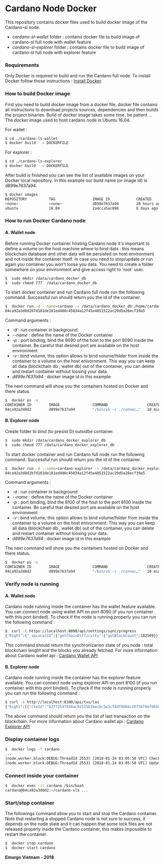  # Cardano Node Docker 

This repository contains docker files used to build docker image of the Cardano-sl node.
- *cardano-sl-wallet* folder : contains docker file to build image of cardano-sl full node with wallet feature
- *cardano-sl-explorer* folder : contains docker file to build image of cardano-sl full node with explorer feature

### Requirements

  Only Docker is required to build and run the Cardano full node.
  To install Docker follow those instructions :  [Install Docker].
  
### How to build Docker image

First you need to build docker image from a docker file, docker file contains all instructions to download projects sources, dependencies and then builds the project binaries. Build of docker image takes some time, be patient ...
The docker image used to host cardano node is Ubuntu 16.04.

For wallet :
```sh
$ cd ./cardano-ls-wallet
$ docker build - < DOCKERFILE
````
For explorer : 
```sh
$ cd ./cardano-ls-explorer
$ docker build - < DOCKERFILE
````



After build is finished you can see the list of available images on your Docker local repository. In this example our build name (or image Id) is d899e7637a94. 
```sh
$ docker images
REPOSITORY          TAG                 IMAGE ID            CREATED             SIZE
<none>              <none>              d899e7637a94        20 hours ago        3.3GB
ubuntu              16.04               2a4cca5ac898        8 days ago          111MB
````

### How to run Docker Cardano node 
#### A. Wallet node
Before running Docker container hosting Cardano node it's important to define a volume on the host machine where to bind data : this means blockchain database and other data will be persisted on host environment and not inside the container itself. In case you need to stop/update or run again you container you won't loose you data.
You need to create a folder somewhere on your environment and give access right to 'root' user.
```sh
$  sudo mkdir /data/cardano_docker_db
$  sudo chmod 777  /data/cardano_docker_db
````

To start docker container and run Cardano full node run the following command. Successful run should return you the id of the container.
```sh
$  docker run -d --name=cardano -v /data/cardano_docker_db:/home/cardano/cardano-sl/state-wallet-mainnet:Z -p 127.0.0.1:8090:8090 d899e7637a94
04ca92a3d8d2b7d181de181ed480c45034a12f45e4851522ac29d5a26ecf39a5
````
Command arguments :
- *-d* : run container in background
- *--name* : define the name of the Docker container
- *-p* : port binding, bind the 8090 of the host to the port 8090 inside the container. Be careful that desired port are available on the host environment
- *-v* : bind volume, this option allows to bind volume/folder from inside the container to a volume on the host enivornment. This way you can keep all data (blockchain db , wallet db) out of the container, you can delete and restart container without loosing your data.
- *d899e7637a94* : docker image id in this example

The next command will show you the containers hosted on Docker and there status.    

```sh
$  docker ps -a 
CONTAINER ID        IMAGE               COMMAND                  CREATED             STATUS              PORTS                      NAMES
04ca92a3d8d2        d899e7637a94        "/bin/sh -c ./connec…"   10 minutes ago      Up 10 minutes       127.0.0.1:8090->8090/tcp   cardano
````
#### B. Explorer node

Create folder to bind (to presist D) outsidbe container.
```sh
$  sudo mkdir /data/cardano_docker_explorer_db
$  sudo chmod 777 /data/cardano_docker_explorer_db
````

To start docker container and run Cardano full node run the following command. Successful run should return you the id of the container.
```sh
$  docker run -d --name=cardano-explorer -v /data/cardano_docker_explorer_db:/home/cardano/cardano-sl/state-explorer-mainnet/:Z -p 127.0.0.1:8100:8100 d899e7637a94
04ca92a3d8d2b7d181de181ed480c45034a12f45e4851522ac29d5a26ecf39a5
````
Command arguments :
- *-d* : run container in background
- *--name* : define the name of the Docker container
- *-p* : port binding, bind the 8100 of the host to the port 8100 inside the container. Be careful that desired port are available on the host environment
- *-v* : bind volume, this option allows to bind volume/folder from inside the container to a volume on the host enivornment. This way you can keep all data (blockchain db , wallet db) out of the container, you can delete and restart container without loosing your data.
- *d899e7637a94* : docker image id in this example

The next command will show you the containers hosted on Docker and there status.    

```sh
$  docker ps -a 
CONTAINER ID        IMAGE               COMMAND                  CREATED             STATUS              PORTS                      NAMES
04ca92a3d8d2        d899e7637a94        "/bin/sh -c ./connec…"   10 minutes ago      Up 10 minutes       127.0.0.1:8100->8100/tcp   cardano
````


### Verify node is running 
#### A. Wallet node
Cardano node running inside the container has the wallet feature available. You can connect node using wallet API on port 8090 (if you run container with this port binded). To check if the node is running properly you can run the following command :
```sh
$  curl -k https://localhost:8090/api/settings/sync/progress
{"Right":{"_spLocalCD":{"getChainDifficulty":{"getBlockCount":182509}},"_spNetworkCD":{"getChainDifficulty":{"getBlockCount":527963}},"_spPeers":0}}c
````
This command should return the synchronizarion state of you node : total blockchain lenght and the blocks you already fetched.
For more information about Cardano wallet api : [Cardano Wallet API]

#### B. Explorer node

Cardano node running inside the container has the explorer feature available. You can connect node using explorer API on port 8100 (if you run container with this port binded). To check if the node is running properly you can run the following command :
```sh
$ curl -k http://localhost:8100/api/txs/las
{"Right":[{"cteId":"b2772547040ac92515b3becbc5e3cf8df8866c26f56f8efd65c55f7724a5f797","cteTimeIssued":1507930691,"cteAmount":{"getCoin":"23749618279429"}},{"cteId":"f7dc6cd52df36fbb6b0049011b5367147485b31cb9ba586285fcb99327b3a0f6","cteTimeIssued":1507930571,"cteAmount":{"getCoin":"23750389693241"}},{"cteId":"80a7cb26946c989d4109dac602989ba4110b9b3d3113243b8b26d686706a7a...
````
The above command should return you the list of last transaction on the blockchain.
For more information about Cardano wallet api : [Cardano Explorer API]

### Display container logs 
```sh
$  docker logs -f cardano
...
[node.worker.block:DEBUG:ThreadId 2553] [2018-01-24 03:05:58 UTC] Checkpoints available, headers request assembled
[node.worker.block:DEBUG:ThreadId 2553] [2018-01-24 03:05:58 UTC] Updating recovery header...
````

### Connect inside your container 
```sh
$  docker exec -it cardano /bin/bash
cardano@04ca92a3d8d2:~/cardano-sl$ ...
````

### Start/stop container

The followings command allow you to start and stop the Cardano container.
Note that restarting a stopped Cardano node is not sure to success, it depends on the node state and it can happen that some lock files are not released properly inside the Cardano container, this makes impossible to restart the container. 
```sh
$  docker stop cardano 
$  docker start cardano 
````




**Emurgo Vietnam - 2018**

   [Install Docker]: <https://docs.docker.com/engine/installation/>
   [Cardano Wallet API]: <https://cardanodocs.com/technical/wallet/api/#>
   [Cardano Explorer API]: <https://cardanodocs.com/technical/explorer/api/>

